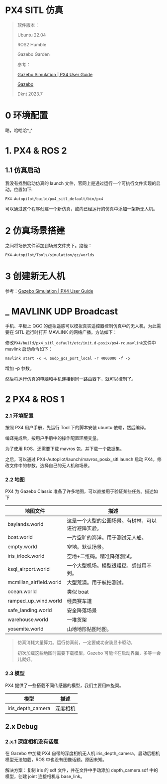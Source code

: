 # PX4 SITL 仿真

> 软件版本：
> 
> Ubuntu 22.04
> 
> ROS2 Humble
> 
> Gazebo Garden
> 
> 参考：
> 
> [Gazebo Simulation | PX4 User Guide](https://docs.px4.io/main/en/sim_gazebo_gz/)
> 
> [Gazebo](https://gazebosim.org/docs/garden/ros2_integration)
> 
> Dknt 2023.7

# 0 环境配置

略，哈哈哈^_^

# 1. PX4 & ROS 2

## 1.1 仿真启动

我没有找到启动仿真的 launch 文件，官网上是通过运行一个可执行文件实现的启动。位置如下:

```shell
PX4-Autopilot/build/px4_sitl_default/bin/px4
```

可以通过这个程序创建一个新仿真，或向已经运行的仿真中添加一架新无人机。

# 2 仿真场景搭建

之间将场景文件添加到场景文件夹下。路径：

```shell
PX4-Autopilot/Tools/simulation/gz/worlds
```

# 3 创建新无人机

参考：[Gazebo Simulation | PX4 User Guide](https://docs.px4.io/main/en/sim_gazebo_gz/#adding-new-worlds-and-models)

# _ MAVLINK UDP Broadcast

手机、平板上 QGC 的虚拟遥感可以模拟真实遥控器控制仿真中的无人机，为此需要在 SITL 运行时打开 MAVLINK 的网络广播。方法如下：

修改`PX4/build/px4_sitl_default/etc/init.d-posix/px4-rc.mavlink`文件中 mavlink 启动命令如下：

```shell
mavlink start -x -u $udp_gcs_port_local -r 4000000 -f -p
```

增加 -p 参数。

然后将运行仿真的电脑和手机连接到同一路由器下，就可以控制了。

# 2 PX4 & ROS 1

### 2.1 环境配置

按照 PX4 用户手册，先运行 Tool 下的脚本安装 ubuntu 依赖，然后编译。

编译完成后，按用户手册中的操作配置环境变量。

为了使用 ROS，还需要下载 mavros 包，并下载一个数据集。

之后，可以通过 PX4-Autopilot/launch/mavros_posix_sitl.launch 启动 PX4，修改文件中的参数，选择自己的无人机和场景。

### 2.2 地图

PX4 为 Gazebo Classic 准备了许多地图，可以直接用于验证某些任务。描述如下

| 地图文件                    | 描述                        |
| ----------------------- | ------------------------- |
| baylands.world          | 这是一个大型的公园场景。有树林，可以进行避障实验。 |
| boat.world              | 一片空旷的海洋。用于测试无人船。          |
| empty.world             | 空地。默认场景。                  |
| iris_irlock.world       | 空地+二维码。精准降落测试。            |
| ksql_airport.world      | 一个大型机场。模型很粗糙，感觉用不到。       |
| mcmillan_airfield.world | 大型荒漠。用于航拍测试。              |
| ocean.world             | 类似 boat                   |
| ramped_up_wind.world    | 经典赛车道                     |
| safe_landing.world      | 安全降落场景                    |
| warehouse.world         | 一堆货架                      |
| yosemite.world          | 山地地形贴图地图。                 |

> 仿真消耗大量算力。运行仿真前，一定要成功安装显卡驱动。
> 
> 初次加载这些地图时需要下载模型，Gazebo 可能卡在启动界面，多等一会儿就好。

### 2.3 模型

PX4 提供了一些搭载不同传感器的模型，我们主要用四旋翼。

| 模型                | 描述   |
| ----------------- | ---- |
| iris_depth_camera | 深度相机 |

## 2.x Debug

### 2.x.1 深度相机没有话题

在 Gazebo 中加载 PX4 自带的深度相机无人机 iris_depth_camera，启动后相机模型无法加载，ROS 中也没有图像话题。原因未知。

解决方案：复制 iris 的 sdf 文件，并在文件中手动添加 depth_camera.sdf 中的模型，创建 joint 连接相机与 base_link。
